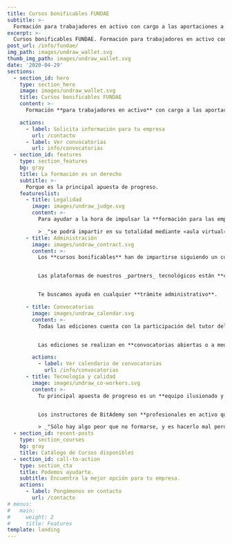```yaml
---
title: Cursos bonificables FUNDAE
subtitle: >-
  Formación para trabajadores en activo con cargo a las aportaciones a la seguridad social.
excerpt: >-
  Cursos bonificables FUNDAE. Formación para trabajadores en activo con cargo a las aportaciones a la seguridad social.
post_url: /info/fundae/
img_path: images/undraw_wallet.svg
thumb_img_path: images/undraw_wallet.svg
date: '2020-04-29'
sections:
  - section_id: hero
    type: section_hero
    image: images/undraw_wallet.svg
    title: Cursos bonificables FUNDAE
    content: >-
      Formación **para trabajadores en activo** con cargo a las aportaciones previas a la seguridad social española.

    actions:
      - label: Solicita información para tu empresa
        url: /contacto
      - label: Ver convocatorias
        url: info/convocatorias
  - section_id: features
    type: section_features
    bg: gray
    title: La formación es un derecho
    subtitle: >-
      Porque es la principal apuesta de progreso.
    featureslist:
      - title: Legalidad
        image: images/undraw_judge.svg
        content: >-
          Para ayudar a la hora de impulsar la **formación para las empresas de España**, el BOE del pasado 17/04 de 2020 concluyen que:

          > _"se podrá impartir en su totalidad mediante «aula virtual», considerándose en todo caso como formación presencial"._ 📖 BOE 17/04 de 2020
      - title: Administración
        image: images/undraw_contract.svg
        content: >-
          Los **cursos bonificables** han de impartirse siguiendo un conjunto de normas estrictas.


          Las plataformas de nuestros _partners_ tecnológicos están **certificadas** y cumplen con todos los requisitos


          Te buscamos ayuda en cualquier **trámite administrativo**.

      - title: Convocatorias
        image: images/undraw_calendar.svg
        content: >-
          Todas las ediciones cuenta con la participación del tutor del curso. Están **sujetas a calendarios con plazas** limitadas.


          Las ediciones se realizan en **convocatorias abiertas o a medida** para tu empresa.

        actions:
          - label: Ver calendario de convocatorias
            url: /info/convocatorias
      - title: Tecnología y calidad
        image: images/undraw_co-workers.svg
        content: >-
          Tu principal apuesta de progreso es un **equipo ilusionado y capacitado**; un buen equipo es la clave de un buen desarrollo.


          Los instructores de BitAdemy son **profesionales en activo que transmiten su experiencia real** a los alumnos.

          > _"Sólo hay algo peor que no formarse, y es hacerlo mal perdiendo el tiempo."_
  - section_id: recent-posts
    type: section_courses
    bg: gray
    title: Catálogo de Cursos disponibles
  - section_id: call-to-action
    type: section_cta
    title: Podemos ayudarte.
    subtitle: Encuentra la mejor opción para tu empresa.
    actions:
      - label: Pongámonos en contacto
        url: /contacto
# menus:
#   main:
#     weight: 2
#     title: Features
template: landing
---
```

